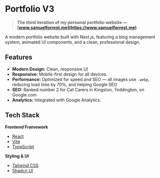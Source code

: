 

# Portfolio V3

> **The third iteration of my personal portfolio website — [www.samuelforrest.me](https://www.samuelforrest.me)**

A modern portfolio website built with Next.js, featuring a blog management system, animated UI components, and a clean, professional design.


##  Features

- **Modern Design:** Clean, responsive UI
- **Responsive:** Mobile-first design for all devices.
- **Performance:** Optimized for speed and SEO — all images use `.webp`, reducing load time by 70%, and helping Google SEO
- **SEO:** Ranked number 2 for Cat Carers in Kingston, Teddington, on Google.com
- **Analytics:** Integrated with Google Analytics.


##  Tech Stack

**Frontend Framework**
- [React](https://react.dev/)
- [Vite](https://vitejs.dev/)
- [TypeScript](https://www.typescriptlang.org/)

**Styling & UI**
- [Tailwind CSS](https://tailwindcss.com/)
- [Shadcn UI](https://ui.shadcn.com/)

